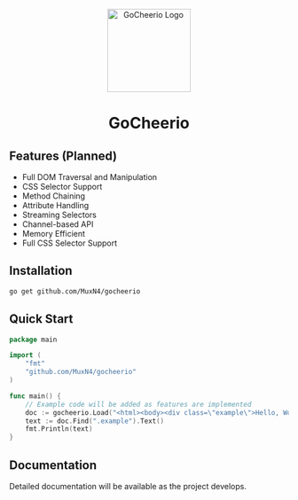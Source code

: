 <p align="center"> <img src="logo/l.svg" alt="GoCheerio Logo" width="150"/> </p> <h1 align="center">GoCheerio</h1>

## Features (Planned)

- Full DOM Traversal and Manipulation
- CSS Selector Support
- Method Chaining
- Attribute Handling
- Streaming Selectors
- Channel-based API
- Memory Efficient
- Full CSS Selector Support

## Installation

```bash
go get github.com/MuxN4/gocheerio
```

## Quick Start

```go
package main

import (
    "fmt"
    "github.com/MuxN4/gocheerio"
)

func main() {
    // Example code will be added as features are implemented
    doc := gocheerio.Load("<html><body><div class=\"example\">Hello, World!</div></body></html>")
    text := doc.Find(".example").Text()
    fmt.Println(text)
}
```

## Documentation

Detailed documentation will be available as the project develops.
